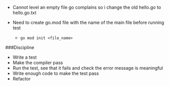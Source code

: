 - Cannot level an empty file go complains so i change
  the old hello.go to hello.go.txt

- Need to create go.mod file with the name of the main file before running test
    - `go mod init <file_name>`

###Discipline
- Write a test
- Make the compiler pass
- Run the test, see that it fails and check the error message is meaningful
- Write enough code to make the test pass
- Refactor